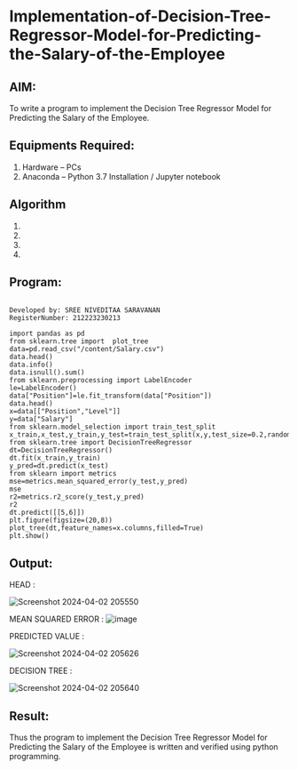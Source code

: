 # Implementation-of-Decision-Tree-Regressor-Model-for-Predicting-the-Salary-of-the-Employee

## AIM:
To write a program to implement the Decision Tree Regressor Model for Predicting the Salary of the Employee.

## Equipments Required:
1. Hardware – PCs
2. Anaconda – Python 3.7 Installation / Jupyter notebook

## Algorithm
1. 
2. 
3. 
4. 

## Program:
```

Developed by: SREE NIVEDITAA SARAVANAN
RegisterNumber: 212223230213

```
```
import pandas as pd
from sklearn.tree import  plot_tree
data=pd.read_csv("/content/Salary.csv")
data.head()
data.info()
data.isnull().sum()
from sklearn.preprocessing import LabelEncoder
le=LabelEncoder()
data["Position"]=le.fit_transform(data["Position"])
data.head()
x=data[["Position","Level"]]
y=data["Salary"]
from sklearn.model_selection import train_test_split
x_train,x_test,y_train,y_test=train_test_split(x,y,test_size=0.2,random_state=2)
from sklearn.tree import DecisionTreeRegressor
dt=DecisionTreeRegressor()
dt.fit(x_train,y_train)
y_pred=dt.predict(x_test)
from sklearn import metrics
mse=metrics.mean_squared_error(y_test,y_pred)
mse
r2=metrics.r2_score(y_test,y_pred)
r2
dt.predict([[5,6]])
plt.figure(figsize=(20,8))
plot_tree(dt,feature_names=x.columns,filled=True)
plt.show()
```

## Output:
HEAD :

![Screenshot 2024-04-02 205550](https://github.com/sreeniveditaa/Implementation-of-Decision-Tree-Regressor-Model-for-Predicting-the-Salary-of-the-Employee/assets/147473268/1a86df38-3b03-4d75-a5fb-622493747e8e)

MEAN SQUARED ERROR :
![image](https://github.com/sreeniveditaa/Implementation-of-Decision-Tree-Regressor-Model-for-Predicting-the-Salary-of-the-Employee/assets/147473268/66ebd06a-b135-4228-aef3-b5d4e4b34e23)

PREDICTED VALUE :

![Screenshot 2024-04-02 205626](https://github.com/sreeniveditaa/Implementation-of-Decision-Tree-Regressor-Model-for-Predicting-the-Salary-of-the-Employee/assets/147473268/997b45a7-45c1-4466-9ea4-48bbd0aae7c7)

DECISION TREE :

![Screenshot 2024-04-02 205640](https://github.com/sreeniveditaa/Implementation-of-Decision-Tree-Regressor-Model-for-Predicting-the-Salary-of-the-Employee/assets/147473268/bf3388fa-6405-4f98-9320-d24c8dfd537c)


## Result:
Thus the program to implement the Decision Tree Regressor Model for Predicting the Salary of the Employee is written and verified using python programming.
